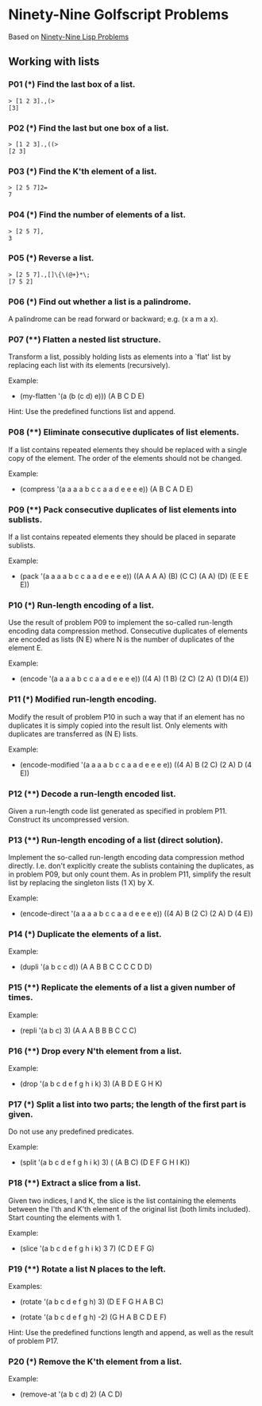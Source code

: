# Ninety-Nine Golfscript Problems

Based on [Ninety-Nine Lisp Problems](https://www.ic.unicamp.br/~meidanis/courses/mc336/2006s2/funcional/L-99\_Ninety-Nine\_Lisp\_Problems.html)

## Working with lists


### P01 (*) Find the last box of a list.

```golfscript
> [1 2 3].,(>
[3]
```

### P02 (*) Find the last but one box of a list.
```golfscript
> [1 2 3].,((>
[2 3]
```

### P03 (*) Find the K'th element of a list.
```golfscript
> [2 5 7]2=
7
```

### P04 (*) Find the number of elements of a list.
```golfscript
> [2 5 7],
3
```

### P05 (*) Reverse a list.
```golfscript
> [2 5 7].,[]\{\(@+}*\;
[7 5 2]
```

### P06 (*) Find out whether a list is a palindrome.
A palindrome can be read forward or backward; e.g. (x a m a x).

### P07 (**) Flatten a nested list structure.
Transform a list, possibly holding lists as elements into a `flat' list by replacing each list with its elements (recursively).

Example:
* (my-flatten '(a (b (c d) e)))
(A B C D E)

Hint: Use the predefined functions list and append.

### P08 (**) Eliminate consecutive duplicates of list elements.
If a list contains repeated elements they should be replaced with a single copy of the element. The order of the elements should not be changed.

Example:
* (compress '(a a a a b c c a a d e e e e))
(A B C A D E)

### P09 (**) Pack consecutive duplicates of list elements into sublists.
If a list contains repeated elements they should be placed in separate sublists.

Example:
* (pack '(a a a a b c c a a d e e e e))
((A A A A) (B) (C C) (A A) (D) (E E E E))

### P10 (*) Run-length encoding of a list.
Use the result of problem P09 to implement the so-called run-length encoding data compression method. Consecutive duplicates of elements are encoded as lists (N E) where N is the number of duplicates of the element E.

Example:
* (encode '(a a a a b c c a a d e e e e))
((4 A) (1 B) (2 C) (2 A) (1 D)(4 E))

### P11 (*) Modified run-length encoding.
Modify the result of problem P10 in such a way that if an element has no duplicates it is simply copied into the result list. Only elements with duplicates are transferred as (N E) lists.

Example:
* (encode-modified '(a a a a b c c a a d e e e e))
((4 A) B (2 C) (2 A) D (4 E))

### P12 (**) Decode a run-length encoded list.
Given a run-length code list generated as specified in problem P11. Construct its uncompressed version.

### P13 (**) Run-length encoding of a list (direct solution).
Implement the so-called run-length encoding data compression method directly. I.e. don't explicitly create the sublists containing the duplicates, as in problem P09, but only count them. As in problem P11, simplify the result list by replacing the singleton lists (1 X) by X.

Example:
* (encode-direct '(a a a a b c c a a d e e e e))
((4 A) B (2 C) (2 A) D (4 E))

### P14 (*) Duplicate the elements of a list.
Example:
* (dupli '(a b c c d))
(A A B B C C C C D D)

### P15 (**) Replicate the elements of a list a given number of times.
Example:
* (repli '(a b c) 3)
(A A A B B B C C C)


### P16 (**) Drop every N'th element from a list.
Example:
* (drop '(a b c d e f g h i k) 3)
(A B D E G H K)

### P17 (*) Split a list into two parts; the length of the first part is given.
Do not use any predefined predicates.

Example:
* (split '(a b c d e f g h i k) 3)
( (A B C) (D E F G H I K))

### P18 (**) Extract a slice from a list.
Given two indices, I and K, the slice is the list containing the elements between the I'th and K'th element of the original list (both limits included). Start counting the elements with 1.

Example:
* (slice '(a b c d e f g h i k) 3 7)
(C D E F G)

### P19 (**) Rotate a list N places to the left.
Examples:
* (rotate '(a b c d e f g h) 3)
(D E F G H A B C)

* (rotate '(a b c d e f g h) -2)
(G H A B C D E F)

Hint: Use the predefined functions length and append, as well as the result of problem P17.

### P20 (*) Remove the K'th element from a list.
Example:
* (remove-at '(a b c d) 2)
(A C D)
